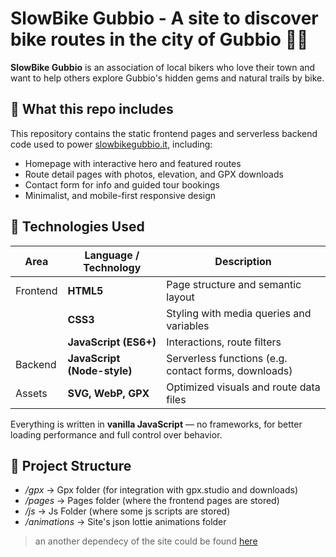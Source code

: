 # SlowBike Gubbio - A site to discover bike routes in the city of Gubbio 🚵‍♂️

**SlowBike Gubbio** is an association of local bikers who love their town and want to help others explore Gubbio's hidden gems and natural trails by bike.

## 💾 What this repo includes

This repository contains the static frontend pages and serverless backend code used to power [slowbikegubbio.it](https://slowbikegubbio.it), including:

- Homepage with interactive hero and featured routes
- Route detail pages with photos, elevation, and GPX downloads
- Contact form for info and guided tour bookings
- Minimalist, and mobile-first responsive design

## 🧰 Technologies Used

| Area       | Language / Technology        | Description                               |
|------------|------------------------------|-------------------------------------------|
| Frontend   | **HTML5**                    | Page structure and semantic layout        |
|            | **CSS3**                     | Styling with media queries and variables  |
|            | **JavaScript (ES6+)**        | Interactions, route filters |
| Backend    | **JavaScript (Node-style)**  | Serverless functions (e.g. contact forms, downloads) |
| Assets     | **SVG, WebP, GPX**           | Optimized visuals and route data files    |

Everything is written in **vanilla JavaScript** — no frameworks, for better loading performance and full control over behavior.

## 📁 Project Structure
- */gpx* -> Gpx folder (for integration with gpx.studio and downloads)
- */pages* -> Pages folder (where the frontend pages are stored)
- */js* -> Js Folder (where some js scripts are stored)
- */animations* -> Site's json lottie animations folder

> an another dependecy of the site could be found [here](https://github.com/gablilli/slowbike-blog)
